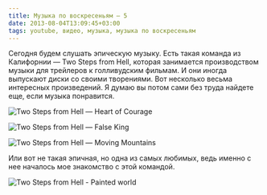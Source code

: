 ```yaml
---
title: Музыка по воскресеньям — 5
date: 2013-08-04T13:09:45+03:00
tags: youtube, видео, музыка, музыка по воскресеньям
---
```


Сегодня будем слушать эпическую музыку. Есть такая команда из Калифорнии — Two Steps from Hell, которая занимается производством музыки для трейлеров к голливудским фильмам. И они иногда выпускают диски со своими творениями. Вот несколько весьма интересных произведений. Я думаю вы потом сами без труда найдете еще, если музыка понравится.

![Two Steps from Hell — Heart of Courage](http://www.youtube.com/watch?v=LRLdhFVzqt4)

![Two Steps from Hell — False King](http://www.youtube.com/watch?v=WZz9mvCcyPk)

![Two Steps from Hell — Moving Mountains](http://www.youtube.com/watch?v=bjlBCAx6330)

Или вот не такая эпичная, но одна из самых любимых, ведь именно с нее началось мое знакомство с этой командой.

![Two Steps from Hell - Painted world](http://www.youtube.com/watch?v=qonslJnjzWM)
